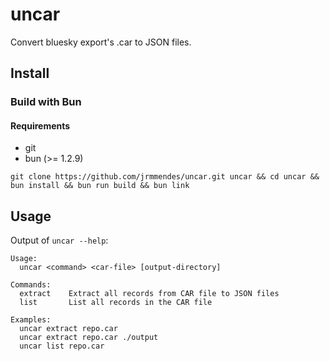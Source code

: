 # uncar 
Convert bluesky export's .car to JSON files.


## Install
### Build with Bun
#### Requirements
- git
- bun (>= 1.2.9)
```shell
git clone https://github.com/jrmmendes/uncar.git uncar && cd uncar && bun install && bun run build && bun link
```

## Usage
Output of `uncar --help`:
```shell
Usage:
  uncar <command> <car-file> [output-directory]

Commands:
  extract    Extract all records from CAR file to JSON files
  list       List all records in the CAR file

Examples:
  uncar extract repo.car
  uncar extract repo.car ./output
  uncar list repo.car
```
